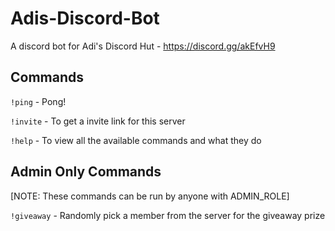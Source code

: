 # Adis-Discord-Bot

A discord bot for Adi's Discord Hut - https://discord.gg/akEfvH9

## Commands

`!ping` - Pong!

`!invite` - To get a invite link for this server

`!help` - To view all the available commands and what they do

## Admin Only Commands

[NOTE: These commands can be run by anyone with ADMIN_ROLE]

`!giveaway` - Randomly pick a member from the server for the giveaway prize
